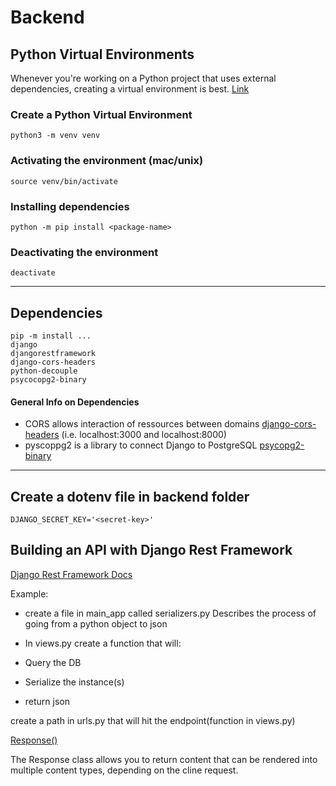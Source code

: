 # Backend

## Python Virtual Environments

Whenever you're working on a Python project that uses external dependencies, creating a virtual environment is best. [Link](https://realpython.com/python-virtual-environments-a-primer/)

### Create a Python Virtual Environment
```
python3 -m venv venv
```
### Activating the environment (mac/unix)
```
source venv/bin/activate
```
### Installing dependencies
```
python -m pip install <package-name>
```
### Deactivating the environment
```
deactivate
```
<hr>

## Dependencies

```
pip -m install ...
django
djangorestframework
django-cors-headers
python-decouple
psycocopg2-binary
```

#### General Info on Dependencies
- CORS allows interaction of ressources between domains [django-cors-headers](https://pypi.org/project/django-cors-headers/)
(i.e. localhost:3000 and localhost:8000)
- pyscoppg2 is a library to connect Django to PostgreSQL [psycopg2-binary](https://pypi.org/project/psycopg2-binary/)

<hr>

## Create a dotenv file in backend folder
```
DJANGO_SECRET_KEY='<secret-key>'
```

## Building an API with Django Rest Framework

[Django Rest Framework Docs](https://www.django-rest-framework.org/)

Example: 

- create a file in main_app called serializers.py
Describes the process of going from a python object to json

- In views.py
create a function that will:
- Query the DB
- Serialize the instance(s)
- return json

create a path in urls.py that will hit the endpoint(function in views.py)

[Response()](https://www.django-rest-framework.org/api-guide/responses/)

The Response class allows you to return content that can be rendered into multiple content types, depending on the cline request.
